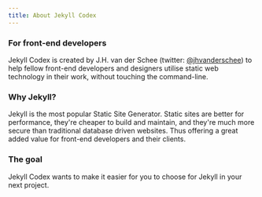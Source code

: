 ```yaml
---
title: About Jekyll Codex
---
```


### For front-end developers

Jekyll Codex is created by J.H. van der Schee (twitter: [@jhvanderschee](https://twitter.com/jhvanderschee)) to help fellow front-end developers and designers utilise static web technology in their work, without touching the command-line. 


### Why Jekyll?

Jekyll is the most popular Static Site Generator. Static sites are better for performance, they're cheaper to build and maintain, and they're much more secure than traditional database driven websites. Thus offering a great added value for front-end developers and their clients. 

### The goal
Jekyll Codex wants to make it easier for you to choose for Jekyll in your next project. 
